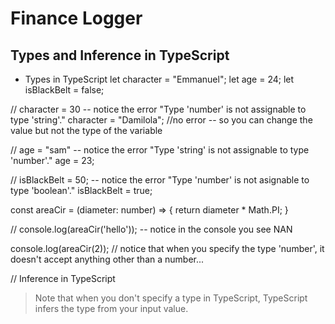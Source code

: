 # Finance Logger

## Types and Inference in TypeScript

* Types in TypeScript
let character = "Emmanuel";
let age = 24;
let isBlackBelt = false;

// character = 30 -- notice the error "Type 'number' is not assignable to type 'string'."
character = "Damilola"; //no error -- so you can change the value but not the type of the variable

// age = "sam" -- notice the error "Type 'string' is not assignable to type 'number'."
age = 23;

// isBlackBelt = 50; -- notice the error "Type 'number' is not asignable to type 'boolean'."
isBlackBelt = true;

const areaCir = (diameter: number) => {
    return diameter * Math.PI;
}

// console.log(areaCir('hello')); -- notice in the console you see NAN

console.log(areaCir(2)); // notice that when you specify the type 'number', it doesn't accept anything other than a number...

// Inference in TypeScript
> Note that when you don't specify a type in TypeScript, TypeScript infers the type from your input value.
